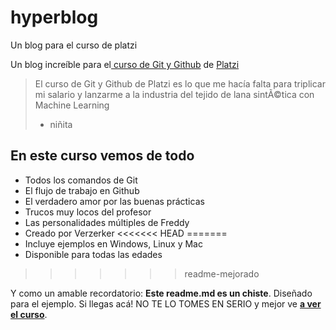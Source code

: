 # hyperblog
Un blog para el curso de platzi

Un blog increíble para el[ curso de Git y Github](https://platzi.com/cursos/git-github/ " curso de Git y Github") de [Platzi](https://platzi.com/ "Platzi")
> El curso de Git y Github de Platzi es lo que me hacía falta para triplicar mi salario y lanzarme a la industria del tejido de lana sintÃ©tica con Machine Learning
> - niñita

## En este curso vemos de todo
* Todos los comandos de Git
* El flujo de trabajo en Github
* El verdadero amor por las buenas prácticas
* Trucos muy locos del profesor
* Las personalidades múltiples de Freddy
* Creado por Verzerker
<<<<<<< HEAD
=======
* Incluye ejemplos en Windows, Linux y Mac
* Disponible para todas las edades
>>>>>>> readme-mejorado


Y como un amable recordatorio: **Este readme.md es un chiste**.  Diseñado para el ejemplo. Si llegas acá! NO TE LO TOMES EN SERIO y mejor ve [**a ver el curso**](https://platzi.com/cursos/git-github/ "a ver el curso").